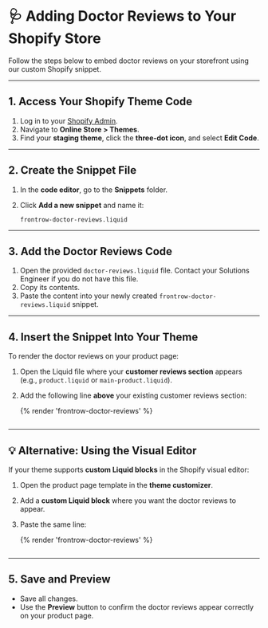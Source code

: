 # 🩺 Adding Doctor Reviews to Your Shopify Store

Follow the steps below to embed doctor reviews on your storefront using our custom Shopify snippet.

---

## 1. Access Your Shopify Theme Code

1. Log in to your [Shopify Admin](https://shopify.com).
2. Navigate to **Online Store > Themes**.
3. Find your **staging theme**, click the **three-dot icon**, and select **Edit Code**.

---

## 2. Create the Snippet File

1. In the **code editor**, go to the **Snippets** folder.
2. Click **Add a new snippet** and name it:

   ```
   frontrow-doctor-reviews.liquid
   ```

---

## 3. Add the Doctor Reviews Code

1. Open the provided `doctor-reviews.liquid` file. Contact your Solutions Engineer if you do not have this file.
2. Copy its contents.
3. Paste the content into your newly created `frontrow-doctor-reviews.liquid` snippet.

---

## 4. Insert the Snippet Into Your Theme

To render the doctor reviews on your product page:

1. Open the Liquid file where your **customer reviews section** appears (e.g., `product.liquid` or `main-product.liquid`).
2. Add the following line **above** your existing customer reviews section:


   {% render 'frontrow-doctor-reviews' %}
   ```

---

## 💡 Alternative: Using the Visual Editor

If your theme supports **custom Liquid blocks** in the Shopify visual editor:

1. Open the product page template in the **theme customizer**.
2. Add a **custom Liquid block** where you want the doctor reviews to appear.
3. Paste the same line:


   {% render 'frontrow-doctor-reviews' %}
   ```

---

## 5. Save and Preview

- Save all changes.
- Use the **Preview** button to confirm the doctor reviews appear correctly on your product page.
